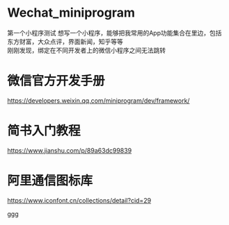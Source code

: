 # Wechat_miniprogram
第一个小程序测试  想写一个小程序，能够把我常用的App功能集合在里边，包括东方财富，大众点评，界面新闻，知乎等等  
刚刚发现，绑定在不同开发者上的微信小程序之间无法跳转
# 微信官方开发手册  
https://developers.weixin.qq.com/miniprogram/dev/framework/
# 简书入门教程
https://www.jianshu.com/p/89a63dc99839  
# 阿里通信图标库
https://www.iconfont.cn/collections/detail?cid=29

ggg
